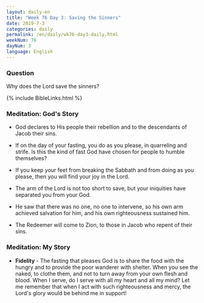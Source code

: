```yaml
---
layout: daily-en
title: "Week 76 Day 3: Saving the Sinners"
date: 2019-7-3 
categories: daily
permalink: /en/daily/wk76-day3-daily.html
weekNum: 76
dayNum: 3
language: English
---
```


### Question     
Why does the Lord save the sinners?

{% include BibleLinks.html %} 

### Meditation: God's Story   
+ God declares to His people their rebellion and to the descendants of Jacob their sins. 

+ If on the day of your fasting, you do as you please, in quarreling and strife. Is this the kind of fast God have chosen for people to humble themselves? 

+ If you keep your feet from breaking the Sabbath and from doing as you please, then you will find your joy in the Lord. 

+ The arm of the Lord is not too short to save, but your iniquities have separated you from your God. 

+ He saw that there was no one, no one to intervene, so his own arm achieved salvation for him, and his own righteousness sustained him. 

+ The Redeemer will come to Zion, to those in Jacob who repent of their sins. 

### Meditation: My Story   
+ **Fidelity** - The fasting that pleases God is to share the food with the hungry and to provide the poor wanderer with shelter. When you see the naked, to clothe them, and not to turn away from your own flesh and blood. When I serve, do I serve with all my heart and all my mind? Let me remember that when I act with such righteousness and mercy, the Lord's glory would be behind me in support! 
